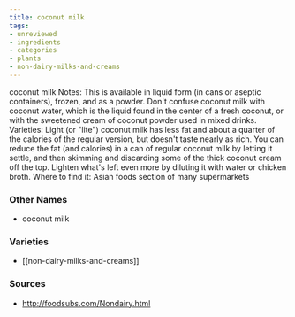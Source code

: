 ```yaml
---
title: coconut milk
tags:
- unreviewed
- ingredients
- categories
- plants
- non-dairy-milks-and-creams
---
```

coconut milk Notes: This is available in liquid form (in cans or aseptic containers), frozen, and as a powder. Don't confuse coconut milk with coconut water, which is the liquid found in the center of a fresh coconut, or with the sweetened cream of coconut powder used in mixed drinks. Varieties: Light (or "lite") coconut milk has less fat and about a quarter of the calories of the regular version, but doesn't taste nearly as rich. You can reduce the fat (and calories) in a can of regular coconut milk by letting it settle, and then skimming and discarding some of the thick coconut cream off the top. Lighten what's left even more by diluting it with water or chicken broth. Where to find it: Asian foods section of many supermarkets

### Other Names

* coconut milk

### Varieties

* [[non-dairy-milks-and-creams]]

### Sources
* http://foodsubs.com/Nondairy.html
